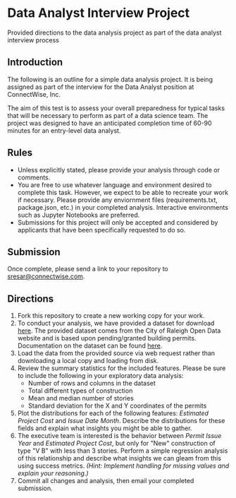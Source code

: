 # Data Analyst Interview Project
Provided directions to the data analysis project as part of the data analyst interview process

## Introduction
The following is an outline for a simple data analysis project. It is being assigned as part of the interview for the Data Analyst position at ConnectWise, Inc.

The aim of this test is to assess your overall preparedness for typical tasks that will be necessary to perform as part of a data science team. The project was designed to have an anticipated completion time of 60-90 minutes for an entry-level data analyst.

## Rules

* Unless explicitly stated, please provide your analysis through code or comments.
* You are free to use whatever language and environment desired to complete this task. However, we expect to be able to recreate your work if necessary. Please provide any enviornment files (requirements.txt, package.json, etc.) in your completed analysis. Interactive environments such as Jupyter Notebooks are preferred.
* Submissions for this project will only be accepted and considered by applicants that have been specifically requested to do so.

## Submission
Once complete, please send a link to your repository to [sresar@connectwise.com](mailto:sresar@connectwise.com).

## Directions

1. Fork this repository to create a new working copy for your work.
1. To conduct your analysis, we have provided a dataset for download [here](https://s3.amazonaws.com/cc-analytics-datasets/Building_Permits.csv). The provided dataset comes from the City of Raleigh Open Data website and is based upon pending/granted building permits. Documentation on the dataset can be found [here](http://data-ral.opendata.arcgis.com/datasets/building-permits).
1. Load the data from the provided source via web request rather than downloading a local copy and loading from disk.
1. Review the summary statistics for the included features. Please be sure to include the following in your exploratory data analysis:
   - Number of rows and columns in the dataset
   - Total different types of construction
   - Mean and median number of stories
   - Standard deviation for the X and Y coordinates of the permits
1. Plot the distributions for each of the following features: _Estimated Project Cost_ and _Issue Date Month_. Describe the distributions for these fields and explain what insights you might be able to gather.
1. The executive team is interested is the behavior between _Permit Issue Year_ and _Estimated Project Cost_, but only for "New" construction of type "V  B" with less than 3 stories. Perform a simple regression analysis of this relationship and describe what insights we can gleam from this using success metrics. _(Hint: Implement handling for missing values and explain your reasoning.)_ 
1. Commit all changes and analysis, then email your completed submission.
